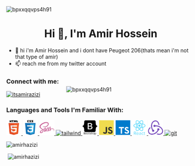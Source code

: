 <img style="width:100vw" src="https://s8.uupload.ir/files/ezgif-5-56c8cc2a47_nx0w.gif" alt="bpxxqqvps4h91" border="0">
<h1 align="center">Hi 👋, I'm Amir Hossein</h1>

- 🌱 hi i'm Amir Hossein and i dont have Peugeot 206(thats mean i'm not that type of amir)
- 📫 reach me from my twitter account

<img align="right" style="width:20rem;margin-right:1.5rem ;margin-top:2rem" src="https://s8.uupload.ir/files/ezgif-5-15a47f28d6_vuz5.gif" alt="bpxxqqvps4h91" border="0">


<h3 align="left">Connect with me:</h3>
<p align="left">
<p align="left"> <a href="https://twitter.com/itsamirazizi" target="blank"><img src="https://img.shields.io/twitter/follow/itsamirazizi?logo=twitter&style=for-the-badge" alt="itsamirazizi" /></a> </p>
</p>

<h3 align="left">Languages and Tools I'm Familiar With:</h3>
<p align="left"> 

<a href="https://www.w3.org/html/" target="_blank" rel="noreferrer"> 
<img src="https://raw.githubusercontent.com/devicons/devicon/master/icons/html5/html5-original-wordmark.svg" alt="html5" width="40" height="40"/> 
</a> 
  
<a href="https://www.w3schools.com/css/" target="_blank" rel="noreferrer"> 
<img src="https://raw.githubusercontent.com/devicons/devicon/master/icons/css3/css3-original-wordmark.svg" alt="css3" width="40" height="40"/> 
</a> 
  
<a href="https://sass-lang.com" target="_blank" rel="noreferrer">
<img src="https://raw.githubusercontent.com/devicons/devicon/master/icons/sass/sass-original.svg" alt="sass" width="40" height="40"/> 
</a>
  
<a href="https://tailwindcss.com/" target="_blank" rel="noreferrer">
<img src="https://www.vectorlogo.zone/logos/tailwindcss/tailwindcss-icon.svg" alt="tailwind" width="40" height="40"/>
</a>
  
<a href="https://getbootstrap.com" target="_blank" rel="noreferrer"> 
<img src="https://raw.githubusercontent.com/devicons/devicon/master/icons/bootstrap/bootstrap-plain-wordmark.svg" alt="bootstrap" width="40" height="40"/> 
</a>

<a href="https://developer.mozilla.org/en-US/docs/Web/JavaScript" target="_blank" rel="noreferrer"> 
<img src="https://raw.githubusercontent.com/devicons/devicon/master/icons/javascript/javascript-original.svg" alt="javascript" width="40" height="40"/> 
</a> 
  
<a href="https://www.typescriptlang.org/" target="_blank" rel="noreferrer"> 
<img src="https://raw.githubusercontent.com/devicons/devicon/master/icons/typescript/typescript-original.svg" alt="typescript" width="40" height="40"/> 
</a>
  
<a href="https://reactjs.org/" target="_blank" rel="noreferrer"> 
<img src="https://raw.githubusercontent.com/devicons/devicon/master/icons/react/react-original-wordmark.svg" alt="react" width="40" height="40"/>
</a> 
  
<a href="https://redux.js.org" target="_blank" rel="noreferrer"> 
<img src="https://raw.githubusercontent.com/devicons/devicon/master/icons/redux/redux-original.svg" alt="redux" width="40" height="40"/> 
</a>
  
<a href="https://git-scm.com/" target="_blank" rel="noreferrer"> 
<img src="https://www.vectorlogo.zone/logos/git-scm/git-scm-icon.svg" alt="git" width="40" height="40"/> 
</a> 

</p>


<p><img style="width:17.55rem" src="https://github-readme-stats.vercel.app/api/top-langs?username=amirhazizi&show_icons=true&locale=en&layout=compact" alt="amirhazizi" /></p>

<p>&nbsp;<img align="center" src="https://github-readme-stats.vercel.app/api?username=amirhazizi&show_icons=true&locale=en" alt="amirhazizi" /></p>




